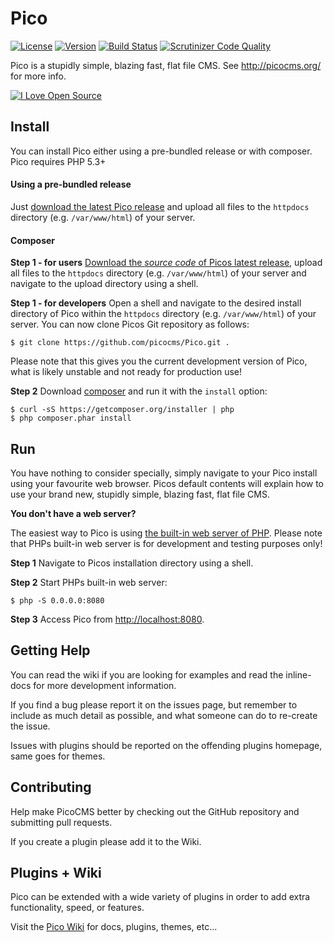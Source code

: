 Pico
====

[![License](https://img.shields.io/packagist/l/doctrine/orm.svg)](https://scrutinizer-ci.com/g/theshka/Pico/build-status/LICENSE)
[![Version](https://img.shields.io/badge/version-0.9-lightgrey.svg)]()
[![Build Status](https://scrutinizer-ci.com/g/theshka/Pico/badges/build.png?b=master)](https://scrutinizer-ci.com/g/theshka/Pico/build-status/master) [![Scrutinizer Code Quality](https://scrutinizer-ci.com/g/theshka/Pico/badges/quality-score.png?b=master)](https://scrutinizer-ci.com/g/theshka/Pico/?branch=master)

Pico is a stupidly simple, blazing fast, flat file CMS. See http://picocms.org/ for more info.

<!--flippa verify-->
[![I Love Open Source](http://www.iloveopensource.io/images/logo-lightbg.png)](http://www.iloveopensource.io/projects/524c55dcca7964c617000756)

Install
-------

You can install Pico either using a pre-bundled release or with composer. Pico requires PHP 5.3+

#### Using a pre-bundled release

Just [download the latest Pico release][LatestRelease] and upload all files to the `httpdocs` directory (e.g. `/var/www/html`) of your server.

#### Composer

**Step 1 - for users**
[Download the *source code* of Picos latest release][LatestRelease], upload all files to the `httpdocs` directory (e.g. `/var/www/html`) of your server and navigate to the upload directory using a shell.

**Step 1 - for developers**
Open a shell and navigate to the desired install directory of Pico within the `httpdocs` directory (e.g. `/var/www/html`) of your server. You can now clone Picos Git repository as follows:
```shell
$ git clone https://github.com/picocms/Pico.git .
```
Please note that this gives you the current development version of Pico, what is likely unstable and not ready for production use!

**Step 2**
Download [composer][] and run it with the `install` option:
```shell
$ curl -sS https://getcomposer.org/installer | php
$ php composer.phar install
```

Run
---

You have nothing to consider specially, simply navigate to your Pico install using your favourite web browser. Picos default contents will explain how to use your brand new, stupidly simple, blazing fast, flat file CMS.

**You don't have a web server?**

The easiest way to Pico is using [the built-in web server of PHP][PHPServer]. Please note that PHPs built-in web server is for development and testing purposes only!

**Step 1**
Navigate to Picos installation directory using a shell.

**Step 2**
Start PHPs built-in web server:
```shell
$ php -S 0.0.0.0:8080
```

**Step 3**
Access Pico from <http://localhost:8080>.

Getting Help
------------

You can read the wiki if you are looking for examples and read the inline-docs for more development information.

If you find a bug please report it on the issues page, but remember to include as much detail as possible, and what someone can do to re-create the issue.

Issues with plugins should be reported on the offending plugins homepage, same goes for themes.

Contributing
------------

Help make PicoCMS better by checking out the GitHub repository and submitting pull requests.

If you create a plugin please add it to the Wiki.

Plugins + Wiki
--------------

Pico can be extended with a wide variety of plugins in order to add extra functionality, speed, or features.

Visit the [Pico Wiki][Wiki] for docs, plugins, themes, etc...

[LatestRelease]: https://github.com/picocms/Pico/releases/latest
[composer]: https://getcomposer.org/
[PHPServer]: http://php.net/manual/en/features.commandline.webserver.php
[Wiki]: https://github.com/picocms/Pico/wiki
